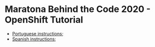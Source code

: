 # Maratona Behind the Code 2020 - OpenShift Tutorial

- <a href="/pt/README.md">Portuguese instructions</a>;
- <a href="/es/README.md">Spanish instructions</a>;
